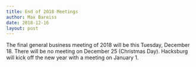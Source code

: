```yaml
---
title: End of 2018 Meetings
author: Max Bareiss
date: 2018-12-16
layout: post
---
```


The final general business meeting of 2018 will be this Tuesday, December 18. There will be no meeting on December 25 (Christmas Day).
Hacksburg will kick off the new year with a meeting on January 1.